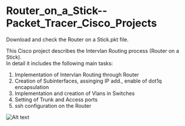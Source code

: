 # Router_on_a_Stick--Packet_Tracer_Cisco_Projects

Download and check the Router on a Stick.pkt file.<br/>

This Cisco project describes the Intervlan Routing process (Router on a Stick).<br/>
In detail it includes the following main tasks:<br/>
1. Implementation of Intervlan Routing through Router<br/>
2. Creation of Subinterfaces, assinging IP add., enable of dot1q encapsulation<br/>
3. Implementation and creation of Vlans in Switches<br/>
4. Setting of Trunk and Access ports<br/>
5. ssh configuration on the Router<br/>


![Alt text](https://raw.githubusercontent.com/paulzir/Router_on_a_Stick--Packet_Tracer_Cisco_Projects/master/router%20on%20a%20stick.JPG)
